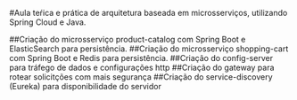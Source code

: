#Aula teŕica e prática de arquitetura baseada em microsserviços, utilizando Spring Cloud e Java.

##Criação do microsserviço product-catalog com Spring Boot e ElasticSearch para persistência.
##Criação do microsserviço shopping-cart com Spring Boot e Redis para persistência.
##Criação do config-server para tráfego de dados e configurações http
##Criação do gateway para rotear solicitções com mais segurança
##Criação do service-discovery (Eureka) para disponibilidade do servidor
